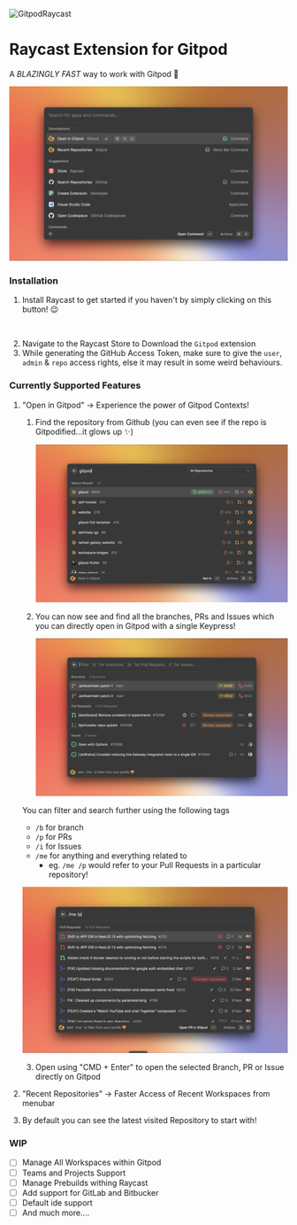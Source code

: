 ![GitpodRaycast](https://user-images.githubusercontent.com/72302948/212153237-df8ea15e-c50f-4ab2-9694-d6671abe568f.png)

# Raycast Extension for Gitpod 

A _BLAZINGLY FAST_ way to work with Gitpod 🍊

![ Gitpod Commands for Raycast ](/metadata/Commands.png)

### Installation

1. Install Raycast to get started if you haven't by simply clicking on this button! 😉

<a href="https://www.raycast.com/henitchobisa/gitpod"><img src="https://www.raycast.com/henitchobisa/gitpod/install_button@2x.png" height="64" alt="" style="height: 64px;"></a>

2. Navigate to the Raycast Store to Download the `Gitpod` extension
3. While generating the GitHub Access Token, make sure to give the `user`, `admin` & `repo` access rights, else it may result in some weird behaviours.

### Currently Supported Features

1. "Open in Gitpod" -> Experience the power of Gitpod Contexts!
   1. Find the repository from Github (you can even see if the repo is Gitpodified...it glows up ✨)
   
      ![RepoSearch](/metadata/RepoCatelog.png)
   2. You can now see and find all the branches, PRs and Issues which you can directly open in Gitpod with a single Keypress!
   
      ![ContextView](/metadata/OpenBranchPRIssue.png)
   
   You can filter and search further using the following tags
      - `/b` for branch
      - `/p` for PRs 
      - `/i` for Issues
      - `/me` for anything and everything related to 
         - eg. `/me /p` would refer to your Pull Requests in a particular repository!

   ![FilterView](/metadata/FilterBranchPRIssue.png)

   3. Open using "CMD + Enter" to open the selected Branch, PR or Issue directly on Gitpod

2. "Recent Repositories" -> Faster Access of Recent Workspaces from menubar
   
3. By default you can see the latest visited Repository to start with! 


### WIP

- [ ] Manage All Workspaces within Gitpod 
- [ ] Teams and Projects Support
- [ ] Manage Prebuilds withing Raycast
- [ ] Add support for GitLab and Bitbucker
- [ ] Default ide support
- [ ] And much more....
